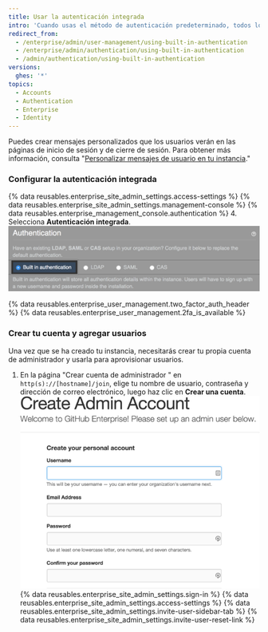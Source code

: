 ```yaml
---
title: Usar la autenticación integrada
intro: 'Cuando usas el método de autenticación predeterminado, todos los detalles de autenticación se almacenan dentro de {% data variables.product.product_location_enterprise %}. La autenticación integrada es el método predeterminado, si ya no tienes un proveedor de autenticación establecido, como LDAP, SAML o CAS.'
redirect_from:
  - /enterprise/admin/user-management/using-built-in-authentication
  - /enterprise/admin/authentication/using-built-in-authentication
  - /admin/authentication/using-built-in-authentication
versions:
  ghes: '*'
topics:
  - Accounts
  - Authentication
  - Enterprise
  - Identity
---
```

Puedes crear mensajes personalizados que los usuarios verán en las páginas de inicio de sesión y de cierre de sesión. Para obtener más información, consulta "[Personalizar mensajes de usuario en tu instancia](/enterprise/admin/user-management/customizing-user-messages-on-your-instance)."

### Configurar la autenticación integrada

{% data reusables.enterprise_site_admin_settings.access-settings %}
{% data reusables.enterprise_site_admin_settings.management-console %}
{% data reusables.enterprise_management_console.authentication %}
4. Selecciona **Autenticación integrada**. ![Seleccionar la opción autenticación integrada](/assets/images/enterprise/management-console/built-in-auth-select.png)

{% data reusables.enterprise_user_management.two_factor_auth_header %}
{% data reusables.enterprise_user_management.2fa_is_available %}

### Crear tu cuenta y agregar usuarios

Una vez que se ha creado tu instancia, necesitarás crear tu propia cuenta de administrador y usarla para aprovisionar usuarios.

1. En la página "Crear cuenta de administrador " en `http(s)://[hostname]/join`, elige tu nombre de usuario, contraseña y dirección de correo electrónico, luego haz clic en **Crear una cuenta**. ![Crear cuenta de administrador](/assets/images/enterprise/site-admin-settings/create-first-admin-acct.png)
{% data reusables.enterprise_site_admin_settings.sign-in %}
{% data reusables.enterprise_site_admin_settings.access-settings %}
{% data reusables.enterprise_site_admin_settings.invite-user-sidebar-tab %}
{% data reusables.enterprise_site_admin_settings.invite-user-reset-link %}
